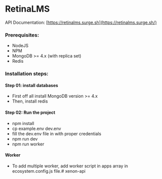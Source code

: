 # RetinaLMS

API Documentation: [https://retinalms.surge.sh](https://retinalms.surge.sh/)

### Prerequisites:

+ NodeJS
+ NPM
+ MongoDB >= 4.x (with replica set)
+ Redis
### Installation steps:

#### Step 01: install databases
+ First off all install MongoDB version >= 4.x
+ Then, install redis

#### Step 02: Run the project
+ npm install
+ cp example.env dev.env
+ fill the dev.env file in with proper credentials
+ npm run dev
+ npm run worker

#### Worker
+ To add multiple worker, add worker script in apps array in ecosystem.config.js file.# xenon-api
